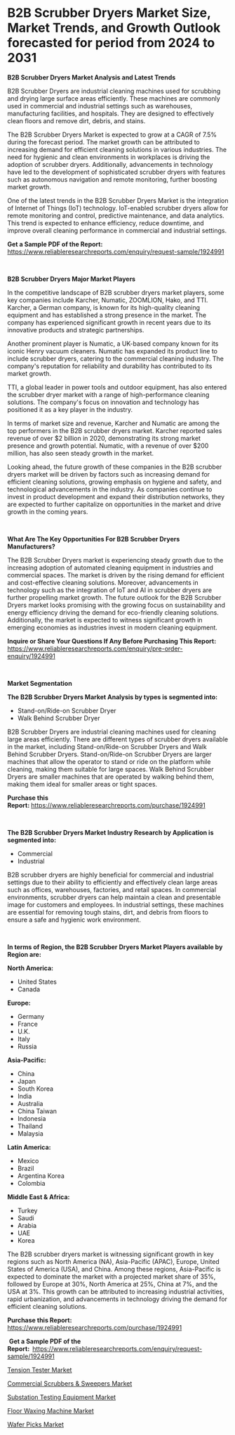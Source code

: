 <p><h1>B2B Scrubber Dryers Market Size, Market Trends, and Growth Outlook forecasted for period from 2024 to 2031</h1></p><p><strong>B2B Scrubber Dryers Market Analysis and Latest Trends</strong></p>
<p><p>B2B Scrubber Dryers are industrial cleaning machines used for scrubbing and drying large surface areas efficiently. These machines are commonly used in commercial and industrial settings such as warehouses, manufacturing facilities, and hospitals. They are designed to effectively clean floors and remove dirt, debris, and stains.</p><p>The B2B Scrubber Dryers Market is expected to grow at a CAGR of 7.5% during the forecast period. The market growth can be attributed to increasing demand for efficient cleaning solutions in various industries. The need for hygienic and clean environments in workplaces is driving the adoption of scrubber dryers. Additionally, advancements in technology have led to the development of sophisticated scrubber dryers with features such as autonomous navigation and remote monitoring, further boosting market growth.</p><p>One of the latest trends in the B2B Scrubber Dryers Market is the integration of Internet of Things (IoT) technology. IoT-enabled scrubber dryers allow for remote monitoring and control, predictive maintenance, and data analytics. This trend is expected to enhance efficiency, reduce downtime, and improve overall cleaning performance in commercial and industrial settings.</p></p>
<p><strong>Get a Sample PDF of the Report:&nbsp;</strong> <a href="https://www.reliableresearchreports.com/enquiry/request-sample/1924991">https://www.reliableresearchreports.com/enquiry/request-sample/1924991</a></p>
<p>&nbsp;</p>
<p><strong>B2B Scrubber Dryers Major Market Players</strong></p>
<p><p>In the competitive landscape of B2B scrubber dryers market players, some key companies include Karcher, Numatic, ZOOMLION, Hako, and TTI. Karcher, a German company, is known for its high-quality cleaning equipment and has established a strong presence in the market. The company has experienced significant growth in recent years due to its innovative products and strategic partnerships.</p><p>Another prominent player is Numatic, a UK-based company known for its iconic Henry vacuum cleaners. Numatic has expanded its product line to include scrubber dryers, catering to the commercial cleaning industry. The company's reputation for reliability and durability has contributed to its market growth.</p><p>TTI, a global leader in power tools and outdoor equipment, has also entered the scrubber dryer market with a range of high-performance cleaning solutions. The company's focus on innovation and technology has positioned it as a key player in the industry.</p><p>In terms of market size and revenue, Karcher and Numatic are among the top performers in the B2B scrubber dryers market. Karcher reported sales revenue of over $2 billion in 2020, demonstrating its strong market presence and growth potential. Numatic, with a revenue of over $200 million, has also seen steady growth in the market.</p><p>Looking ahead, the future growth of these companies in the B2B scrubber dryers market will be driven by factors such as increasing demand for efficient cleaning solutions, growing emphasis on hygiene and safety, and technological advancements in the industry. As companies continue to invest in product development and expand their distribution networks, they are expected to further capitalize on opportunities in the market and drive growth in the coming years.</p></p>
<p>&nbsp;</p>
<p><strong>What Are The Key Opportunities For B2B Scrubber Dryers Manufacturers?</strong></p>
<p><p>The B2B Scrubber Dryers market is experiencing steady growth due to the increasing adoption of automated cleaning equipment in industries and commercial spaces. The market is driven by the rising demand for efficient and cost-effective cleaning solutions. Moreover, advancements in technology such as the integration of IoT and AI in scrubber dryers are further propelling market growth. The future outlook for the B2B Scrubber Dryers market looks promising with the growing focus on sustainability and energy efficiency driving the demand for eco-friendly cleaning solutions. Additionally, the market is expected to witness significant growth in emerging economies as industries invest in modern cleaning equipment.</p></p>
<p><strong>Inquire or Share Your Questions If Any Before Purchasing This Report:</strong> <a href="https://www.reliableresearchreports.com/enquiry/pre-order-enquiry/1924991">https://www.reliableresearchreports.com/enquiry/pre-order-enquiry/1924991</a></p>
<p>&nbsp;</p>
<p><strong>Market Segmentation</strong></p>
<p><strong>The B2B Scrubber Dryers Market Analysis by types is segmented into:</strong></p>
<p><ul><li>Stand-on/Ride-on Scrubber Dryer</li><li>Walk Behind Scrubber Dryer</li></ul></p>
<p><p>B2B Scrubber Dryers are industrial cleaning machines used for cleaning large areas efficiently. There are different types of scrubber dryers available in the market, including Stand-on/Ride-on Scrubber Dryers and Walk Behind Scrubber Dryers. Stand-on/Ride-on Scrubber Dryers are larger machines that allow the operator to stand or ride on the platform while cleaning, making them suitable for large spaces. Walk Behind Scrubber Dryers are smaller machines that are operated by walking behind them, making them ideal for smaller areas or tight spaces.</p></p>
<p><strong>Purchase this Report:&nbsp;</strong><a href="https://www.reliableresearchreports.com/purchase/1924991">https://www.reliableresearchreports.com/purchase/1924991</a></p>
<p>&nbsp;</p>
<p><strong>The B2B Scrubber Dryers Market Industry Research by Application is segmented into:</strong></p>
<p><ul><li>Commercial</li><li>Industrial</li></ul></p>
<p><p>B2B scrubber dryers are highly beneficial for commercial and industrial settings due to their ability to efficiently and effectively clean large areas such as offices, warehouses, factories, and retail spaces. In commercial environments, scrubber dryers can help maintain a clean and presentable image for customers and employees. In industrial settings, these machines are essential for removing tough stains, dirt, and debris from floors to ensure a safe and hygienic work environment.</p></p>
<p>&nbsp;</p>
<p><strong>In terms of Region, the B2B Scrubber Dryers Market Players available by Region are:</strong></p>
<p>
    <p> <strong> North America: </strong>
        <ul>
            <li>United States</li>
            <li>Canada</li>
        </ul>
        </p> 
    <p> <strong> Europe: </strong>
        <ul>
            <li>Germany</li>
            <li>France</li>
            <li>U.K.</li>
            <li>Italy</li>
            <li>Russia</li>
        </ul>
        </p> 
    <p> <strong> Asia-Pacific: </strong>
        <ul>
            <li>China</li>
            <li>Japan</li>
            <li>South Korea</li>
            <li>India</li>
            <li>Australia</li>
            <li>China Taiwan</li>
            <li>Indonesia</li>
            <li>Thailand</li>
            <li>Malaysia</li>
        </ul>
        </p> 
    <p> <strong> Latin America: </strong>
        <ul>
            <li>Mexico</li>
            <li>Brazil</li>
            <li>Argentina Korea</li>
            <li>Colombia</li>
        </ul>
        </p> 
    <p> <strong> Middle East & Africa: </strong>
        <ul>
            <li>Turkey</li>
            <li>Saudi</li>
            <li>Arabia</li>
            <li>UAE</li>
            <li>Korea</li>
        </ul>
    </p>
    </p>
<p><p>The B2B scrubber dryers market is witnessing significant growth in key regions such as North America (NA), Asia-Pacific (APAC), Europe, United States of America (USA), and China. Among these regions, Asia-Pacific is expected to dominate the market with a projected market share of 35%, followed by Europe at 30%, North America at 25%, China at 7%, and the USA at 3%. This growth can be attributed to increasing industrial activities, rapid urbanization, and advancements in technology driving the demand for efficient cleaning solutions.</p></p>
<p><strong>Purchase this Report: </strong><a href="https://www.reliableresearchreports.com/purchase/1924991">https://www.reliableresearchreports.com/purchase/1924991</a></p>
<p>&nbsp;<strong>Get a Sample PDF of the Report:&nbsp;&nbsp;</strong><a href="https://www.reliableresearchreports.com/enquiry/request-sample/1924991">https://www.reliableresearchreports.com/enquiry/request-sample/1924991</a></p>
<p><strong></strong></p>
<p><p><a href="https://fuschia-pecorino-a6d.notion.site/Tension-Tester-Market-Offer-Valuable-Insights-into-Market-Size-Market-Share-Market-Trends-and-Pro-7a9d66ac8cad43e8b17e0fb584cf7367">Tension Tester Market</a></p><p><a href="https://github.com/johnbach50/Market-Research-Report-List-2/blob/main/commercial-scrubbers-sweepers-market.md">Commercial Scrubbers & Sweepers Market</a></p><p><a href="https://five-trouble-98a.notion.site/Substation-Testing-Equipment-Market-Research-Report-Provides-thorough-Industry-Overview-which-offer-901d17fb52bf441cad671d3857eee890">Substation Testing Equipment Market</a></p><p><a href="https://github.com/pjcfca/Market-Research-Report-List-1/blob/main/floor-waxing-machine-market.md">Floor Waxing Machine Market</a></p><p><a href="https://view.publitas.com/reportprime-1/wafer-picks-market-size-market-trends-and-growth-outlook-forecasted-for-period-from-2024-to-2031/">Wafer Picks Market</a></p></p>